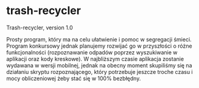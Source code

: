 # trash-recycler

Trash-recycler, version 1.0

Prosty program, który ma na celu ułatwienie i pomoc w segregacji śmieci. Program konkursowy jednak planujemy rozwijać go w przyszłości o różne funkcjonalności (rozpoznawanie odpadów poprzez wyszukiwanie w aplikacji oraz kody kreskowe). W najbliższym czasie aplikacja zostanie wydawana w wersji mobilnej, jednak na obecny moment skupiliśmy się na działaniu skryptu rozpoznającego, który potrzebuje jeszcze troche czasu i mocy obliczeniowej żeby stać się w 100% bezbłędny.
